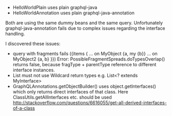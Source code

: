 * HelloWorldPlain uses plain graphql-java
* HelloWorldAnnotation uses plain graphql-java-annotation

Both are using the same dummy beans and the same query.
Unfortunately graphql-java-annotation fails due to complex issues regarding the interface handling.

I discovered these issues:

* query with fragments fails ({items { ... on MyObject {a, my {b}} ... on MyObject2 {a, b}  }})
  Error: PossibleFragmentSpreads.doTypesOverlap() returns false, because fragType + parentType reference to different interface instances.
* List must not use Wildcard return types e.g. List<? extends MyInterface>
* GraphQLAnnotations.getObjectBuilder() uses object.getInterfaces() which only returns direct interfaces of that class.
  Here ClassUtils.getAllInterfaces etc. should be used http://stackoverflow.com/questions/6616055/get-all-derived-interfaces-of-a-class